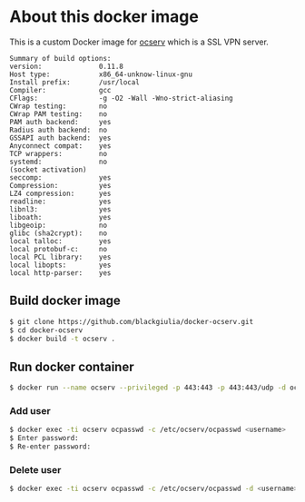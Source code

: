 # About this docker image

This is a custom Docker image for [ocserv](http://www.infradead.org/ocserv/) which is a SSL VPN server.
```
Summary of build options:
version:              0.11.8
Host type:            x86_64-unknow-linux-gnu
Install prefix:       /usr/local
Compiler:             gcc
CFlags:               -g -O2 -Wall -Wno-strict-aliasing
CWrap testing:        no
CWrap PAM testing:    no
PAM auth backend:     yes
Radius auth backend:  no
GSSAPI auth backend:  yes
Anyconnect compat:    yes
TCP wrappers:         no
systemd:              no
(socket activation)
seccomp:              yes
Compression:          yes
LZ4 compression:      yes
readline:             yes
libnl3:               yes
liboath:              yes
libgeoip:             no
glibc (sha2crypt):    no
local talloc:         yes
local protobuf-c:     no
local PCL library:    yes
local libopts:        yes
local http-parser:    yes
```

## Build docker image

```bash
$ git clone https://github.com/blackgiulia/docker-ocserv.git
$ cd docker-ocserv
$ docker build -t ocserv .
```

## Run docker container

```bash
$ docker run --name ocserv --privileged -p 443:443 -p 443:443/udp -d ocserv
```

### Add user

```bash
$ docker exec -ti ocserv ocpasswd -c /etc/ocserv/ocpasswd <username>
$ Enter password:
$ Re-enter password:
```

### Delete user

```bash
$ docker exec -ti ocserv ocpasswd -c /etc/ocserv/ocpasswd -d <username>
```
